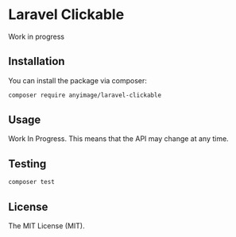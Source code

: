 # Laravel Clickable

Work in progress

## Installation

You can install the package via composer:

```bash
composer require anyimage/laravel-clickable
```

## Usage

Work In Progress. This means that the API may change at any time.

## Testing

```bash
composer test
```

## License

The MIT License (MIT).
